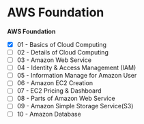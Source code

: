 # AWS Foundation

**AWS Foundation**
- [x] 01 - Basics of  Cloud Computing
- [ ] 02 - Details of Cloud Computing
- [ ] 03 - Amazon Web Service
- [ ] 04 - Identity & Access Management (IAM)
- [ ] 05 - Information Manage for Amazon User
- [ ] 06 - Amazon EC2 Creation
- [ ] 07 - EC2 Pricing & Dashboard
- [ ] 08 - Parts of Amazon Web Service
- [ ] 09 - Amazon Simple Storage Service(S3)
- [ ] 10 - Amazon Database